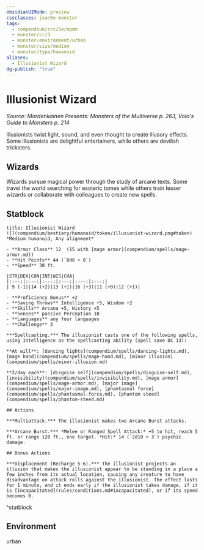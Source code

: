 ```yaml
---
obsidianUIMode: preview
cssclasses: json5e-monster
tags:
  - compendium/src/5e/mpmm
  - monster/cr/3
  - monster/environment/urban
  - monster/size/medium
  - monster/type/humanoid
aliases:
  - Illusionist Wizard
dg-publish: "true"
---
```

# Illusionist Wizard
*Source: Mordenkainen Presents: Monsters of the Multiverse p. 263, Volo's Guide to Monsters p. 214*  

Illusionists twist light, sound, and even thought to create illusory effects. Some illusionists are delightful entertainers, while others are devilish tricksters.

## Wizards

Wizards pursue magical power through the study of arcane texts. Some travel the world searching for esoteric tomes while others train lesser wizards or collaborate with colleagues to create new spells.

## Statblock

```ad-statblock
title: Illusionist Wizard
![](compendium/bestiary/humanoid/token/illusionist-wizard.png#token)
*Medium humanoid, Any alignment*

- **Armor Class** 12  (15 with [mage armor](compendium/spells/mage-armor.md))
- **Hit Points** 44 (`8d8 + 8`)
- **Speed** 30 ft.

|STR|DEX|CON|INT|WIS|CHA|
|:---:|:---:|:---:|:---:|:---:|:---:|
| 9 (-1)|14 (+2)|13 (+1)|16 (+3)|11 (+0)|12 (+1)|

- **Proficiency Bonus** +2
- **Saving Throws** Intelligence +5, Wisdom +2
- **Skills** Arcana +5, History +5
- **Senses** passive Perception 10
- **Languages** any four languages
- **Challenge** 3

***Spellcasting.*** The illusionist casts one of the following spells, using Intelligence as the spellcasting ability (spell save DC 13):

**At will**: [dancing lights](compendium/spells/dancing-lights.md), [mage hand](compendium/spells/mage-hand.md), [minor illusion](compendium/spells/minor-illusion.md)

**2/day each**: [disguise self](compendium/spells/disguise-self.md), [invisibility](compendium/spells/invisibility.md), [mage armor](compendium/spells/mage-armor.md), [major image](compendium/spells/major-image.md), [phantasmal force](compendium/spells/phantasmal-force.md), [phantom steed](compendium/spells/phantom-steed.md)

## Actions

***Multiattack.*** The illusionist makes two Arcane Burst attacks.

***Arcane Burst.*** *Melee or Ranged Spell Attack:* +5 to hit, reach 5 ft. or range 120 ft., one target. *Hit:* 14 (`2d10 + 3`) psychic damage.

## Bonus Actions

***Displacement (Recharge 5-6).*** The illusionist projects an illusion that makes the illusionist appear to be standing in a place a few inches from its actual location, causing any creature to have disadvantage on attack rolls against the illusionist. The effect lasts for 1 minute, and it ends early if the illusionist takes damage, if it is [incapacitated](rules/conditions.md#incapacitated), or if its speed becomes 0.
```
^statblock

## Environment

urban